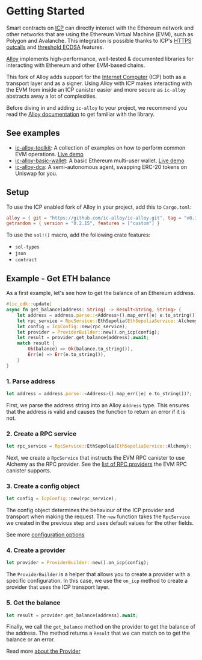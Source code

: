 # Getting Started

Smart contracts on [ICP](https://internetcomputer.org) can directly interact with the Ethereum network and other networks that are using the Ethereum Virtual Machine (EVM), such as Polygon and Avalanche. This integration is possible thanks to ICP's [HTTPS outcalls](https://internetcomputer.org/https-outcalls) and [threshold ECDSA](https://internetcomputer.org/capabilities/multi-chain-transactions/) features.

[Alloy](https://alloy.rs/) implements high-performance, well-tested & documented libraries for interacting with Ethereum and other EVM-based chains.

This fork of Alloy adds support for the [Internet Computer](https://internetcomputer.org) (ICP) both as a transport layer and as a signer. Using Alloy with ICP makes interacting with the EVM from inside an ICP canister easier and more secure as `ic-alloy` abstracts away a lot of complexities.

Before diving in and adding `ic-alloy` to your project, we recommend you read the [Alloy documentation](https://alloy.rs/) to get familiar with the library.

## See examples

- [ic-alloy-toolkit](https://github.com/ic-alloy/ic-alloy-toolkit): A collection of examples on how to perform common EVM operations. [Live demo](https://u4yi6-xiaaa-aaaap-aib2q-cai.icp0.io)
- [ic-alloy-basic-wallet](https://github.com/ic-alloy/ic-alloy-basic-wallet): A basic Ethereum multi-user wallet. [Live demo](https://7vics-6yaaa-aaaai-ap7lq-cai.icp0.io)
- [ic-alloy-dca](https://github.com/ic-alloy/ic-alloy-dca): A semi-autonomous agent, swapping ERC-20 tokens on Uniswap for you.

## Setup

To use the ICP enabled fork of Alloy in your project, add this to `Cargo.toml`:

```toml
alloy = { git = "https://github.com/ic-alloy/ic-alloy.git", tag = "v0.3.5-icp.0", features = ["icp"]}
getrandom = { version = "0.2.15", features = ["custom"] }
```

To use the `sol!()` macro, add the following crate features:

- `sol-types`
- `json`
- `contract`

## Example - Get ETH balance

As a first example, let's see how to get the balance of an Ethereum address.

```Rust
#[ic_cdk::update]
async fn get_balance(address: String) -> Result<String, String> {
    let address = address.parse::<Address>().map_err(|e| e.to_string())?;
    let rpc_service = RpcService::EthSepolia(EthSepoliaService::Alchemy);
    let config = IcpConfig::new(rpc_service);
    let provider = ProviderBuilder::new().on_icp(config);
    let result = provider.get_balance(address).await;
    match result {
        Ok(balance) => Ok(balance.to_string()),
        Err(e) => Err(e.to_string()),
    }
}
```

### 1. Parse address

```Rust
let address = address.parse::<Address>().map_err(|e| e.to_string())?;
```

First, we parse the address string into an Alloy `Address` type. This ensures that the address is valid and causes the function to return an error if it is not.

### 2. Create a RPC service

```Rust
let rpc_service = RpcService::EthSepolia(EthSepoliaService::Alchemy);
```

Next, we create a `RpcService` that instructs the EVM RPC canister to use Alchemy as the RPC provider. See the [list of RPC providers](https://internetcomputer.org/docs/current/developer-docs/multi-chain/ethereum/evm-rpc/overview) the EVM RPC canister supports.

### 3. Create a config object

```Rust
let config = IcpConfig::new(rpc_service);
```

The config object determines the behaviour of the ICP provider and transport when making the request. The `new` function takes the `RpcService` we created in the previous step and uses default values for the other fields.

See more [configuration options](./configuration)

### 4. Create a provider

```Rust
let provider = ProviderBuilder::new().on_icp(config);
```

The `ProviderBuilder` is a helper that allows you to create a provider with a specific configuration. In this case, we use the `on_icp` method to create a provider that uses the ICP transport layer.

### 5. Get the balance

```Rust
let result = provider.get_balance(address).await;
```

Finally, we call the `get_balance` method on the provider to get the balance of the address. The method returns a `Result` that we can match on to get the balance or an error.

Read more [about the Provider](/provider)
